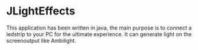 # JLightEffects
This application has been written in java, the main purpose is to connect a ledstrip to your PC for the ultimate experience. It can generate light on the screenoutput like Ambilight.

